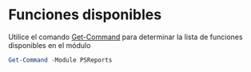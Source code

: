 # Funciones disponibles

Utilice el comando [Get-Command](https://msdn.microsoft.com/en-us/powershell/reference/5.1/microsoft.powershell.core/get-command) para determinar la lista de funciones disponibles en el módulo

```powershell
Get-Command -Module PSReports
```
